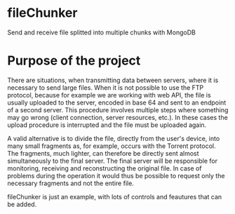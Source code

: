 # fileChunker
Send and receive file splitted into multiple chunks with MongoDB

# Purpose of the project
There are situations, when transmitting data between servers, where it is necessary to send large files. When it is not possible to use the FTP protocol, because for example we are working with web API, the file is usually uploaded to the server, encoded in base 64 and sent to an endpoint of a second server.
This procedure involves multiple steps where something may go wrong (client connection, server resources, etc.). In these cases the upload procedure is interrupted and the file must be uploaded again.

A valid alternative is to divide the file, directly from the user's device, into many small fragments as, for example, occurs with the Torrent protocol. The fragments, much lighter, can therefore be directly sent almost simultaneously to the final server.
The final server will be responsible for monitoring, receiving and reconstructing the original file.
In case of problems during the operation it would thus be possible to request only the necessary fragments and not the entire file.

fileChunker is just an example, with lots of controls and feautures that can be added.
